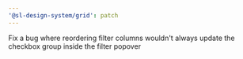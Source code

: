 ```yaml
---
'@sl-design-system/grid': patch
---
```


Fix a bug where reordering filter columns wouldn't always update the checkbox group inside the filter popover
